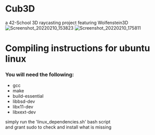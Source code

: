 # Cub3D
a 42-School 3D raycasting project featuring Wolfenstein3D
![Screenshot_20220210_153823](https://user-images.githubusercontent.com/77735052/153456894-36cdf22c-335f-42a5-ab2a-69afad0b3c40.png)
![Screenshot_20220210_175811](https://user-images.githubusercontent.com/77735052/153457636-61bbb624-a591-4d13-a921-e25244631d3c.png)
# Compiling instructions for ubuntu linux
### You will need the following:
<p>
<ul>
	<li> gcc </li>
	<li> make </li>
	<li> build-essential </li>
	<li> libbsd-dev </li>
	<li> libx11-dev </li>
	<li> libxext-dev</li>
</ul>
</p>
<p>
simply run the 'linux_dependencies.sh' bash script<br>
and grant sudo to check and install what is missing
</p>
